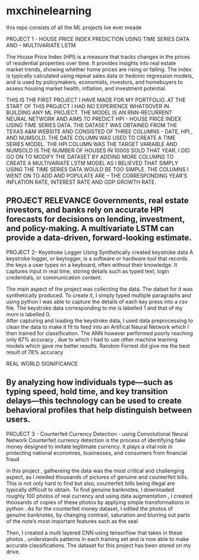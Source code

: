 # mxchinelearning
this repo consists of all the ML projects Ive ever meade

PROJECT 1 - HOUSE PRICE INDEX PREDICTION USING TIME SERIES DATA AND – MULTIVARIATE LSTM

The House Price Index (HPI) is a measure that tracks changes in the prices of residential properties over time. It provides insights into real estate market trends, showing whether home prices are rising or falling. The index is typically calculated using repeat sales data or hedonic regression models, and is used by policymakers, economists, investors, and homebuyers to assess housing market health, inflation, and investment potential. 

THIS IS THE FIRST PROJECT I HAVE MADE FOR MY PORTFOLIO. AT THE START OF THIS PROJECT I HAD NO EXPERIENCE WHATSOVER IN BUILDING ANY ML PROJECT. 
THE MODEL IS AN RNN-RECURRENT NEURAL NETWORK AND AIMS TO PREDICT HPI - HOUSE PRICE INDEX USING TIME SERIES DATA. THE DATASET WAS OBTAINED FROM THE TEXAS A&M WEBSITE AND CONSISTED OF THREE COLUMNS - DATE, HPI , AND NUMSOLD. THE DATE COLUMN WAS USED TO CREATE A TIME SERIES MODEL. THE HPI COLUMN WAS THE TARGET VARIABLE AND NUMSOLD IS THE NUMBER OF HOUSES IN 1000S SOLD THAT YEAR. I DID GO ON TO MODIFY THE DATASET BY ADDING MORE COLUMNS TO CREATE A MULTIVARIATE LSTM MODEL AS I BELIEVED THAT SIMPLY USING THE TIME SERIES DATA WOULD BE TOO SIMPLE. THE COLUMNS I WENT ON TO ADD AND POPULATE ARE – THE CORRESPONDING YEAR’S INFLATION RATE, INTEREST RATE AND GDP GROWTH RATE. 

PROJECT RELEVANCE
 Governments, real estate investors, and banks rely on accurate HPI forecasts for decisions on lending, investment, and policy-making. A multivariate LSTM can provide a data-driven, forward-looking estimate.
----------------------------------------------------------------------------------------------------------------------------------------------------------------------------------------------
PROJECT 2- Keystroke Logger Using Synthetically created keystroke data 
A keystroke logger, or keylogger, is a software or hardware tool that records the keys a user types on a keyboard, often without their knowledge. It captures input in real time, storing details such as typed text, login credentials, or communication content. 

The main aspect of the project was  collecting the data. The datset for it was synthetically produced. To create it, I simply typed multiple paragraphs and using python I was able to capture the details of each key press into a csv file. The keystroke data corresponding to me is labelled 1 and that of my mom is labelled 0.  
After capturing and loading the keystroke data, I used data preprocessing to clean the data to make it fit to feed into an Artifical Neural Network which I then trained for classification. The ANN however performed poorly reaching only 67% accuracy , due to which I had to use other machine learning models which gave me better results. Random Forrest did give me the best result of 78% accuracy

REAL WORLD SIGNIFICANCE

By analyzing how individuals type—such as typing speed, hold time, and key transition delays—this technology can be used to create behavioral profiles that help distinguish between users. 
--------------------------------------------------------------------------------------------------------------------------------------------------------------------------------------------------
PROJECT 3 - Counterfeit Currency Detection -  using Convolutional Neural Network 
Counterfeit currency detection is the process of identifying fake money designed to imitate legitimate currency. It plays a vital role in protecting national economies, businesses, and consumers from financial fraud

in this project , gathereing the data was the most critical and challenging aspect, as I needed thousands of pictures of genuine and counterfeit bills. This is not only hard to find but also, counterfeit bills being illegal are typically difficult to obtain. 
To find genuine banknotes, I downloaded roughly 100 photos of real currency and using data augmentation , I created thousands of copies of these photos by applying simple transformations in python . 
As for the counterfeit money dataset, I edited the photos of genuine banknotes, by changing contrast, saturation and blurring out parts of the note’s most important features such as the seal 

Then, I created a multi layered CNN using tensorflow that takes in these photos , understands patterns in each training set and is now able to make accurate classifications. The dataset for this project has been stored on my drive. 

